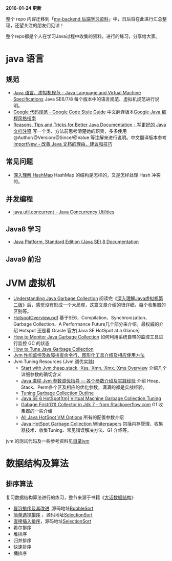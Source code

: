 
**2016-01-24 更新** 

整个 repo 内容迁移到「[my-backend 后端学习资料](https://github.com/xirong/my-backend)」中，日后将在此进行汇总整理，还望关注的朋友们见谅！



整个repo都是个人在学习Java过程中收集的资料，进行的练习，分享给大家。

# java 语言

## 规范
- [Java 语言、虚拟机规范 - Java Language and Virtual Machine Specifications](http://docs.oracle.com/javase/specs/) Java SE6/7/8 每个版本中的语言规范、虚拟机规范进行说明。
- [Google 代码规范 - Google Code Style Guide](http://google-styleguide.googlecode.com/svn/trunk/javaguide.html) 中文翻译版本[Google Java 编程风格指南](http://www.hawstein.com/posts/google-java-style.html)
- [Reasons, Tips and Tricks for Better Java Documentation - 写更好的 Java 文档注释](http://zeroturnaround.com/rebellabs/reasons-tips-and-tricks-for-better-java-documentation/) 写一个类、方法前思考清楚她的职责，多多使用 @Author/@Version/@Since/@Value 等注解来进行说明。中文翻译版本参考[ImportNew - 改善 Java 文档的理由、建议和技巧](http://www.importnew.com/16459.html)


## 常见问题
- [深入理解 HashMap](https://github.com/guohongjun/HashMap-System-Learning) HashMap 的结构是怎样的，又是怎样处理 Hash 冲突的。

## 并发编程
- [java.util.concurrent - Java Concurrency Utilities](http://tutorials.jenkov.com/java-util-concurrent/index.html)

## Java8 学习
- [Java Platform, Standard Edition (Java SE) 8 Documentation](http://docs.oracle.com/javase/8/)

## Java9 前沿


# JVM 虚拟机

- [Understanding Java Garbage Collection](http://www.cubrid.org/blog/dev-platform/understanding-java-garbage-collection/) 阅读完《[深入理解Java虚拟机第二版](https://github.com/xirong/my-java/blob/master/jvm/%E6%B7%B1%E5%85%A5%E7%90%86%E8%A7%A3java%E8%99%9A%E6%8B%9F%E6%9C%BA%E7%AC%94%E8%AE%B0.xmind)》后，感觉没有形成一个大局观，这篇文章介绍的很详细，每个收集器的区别等。
- [HotspotOverview.pdf](https://www.cs.princeton.edu/picasso/mats/HotspotOverview.pdf) 基于SE6，Compilation、Synchronization、Garbage Collection、A Performance Future几个部分来介绍。最权威的介绍 Hotspot 还是看 Oracle 官方[Java SE HotSpot at a Glance]
- [How to Monitor Java Garbage Collection](http://www.cubrid.org/blog/dev-platform/how-to-monitor-java-garbage-collection/) 如何利用系统自带的监控工具进行监控 GC 的状态
- [How to Tune Java Garbage Collection](http://www.cubrid.org/blog/dev-platform/how-to-tune-java-garbage-collection/)
- [Jvm 性能监控及故障排查命令行、图形化工具介绍及相应使用方法](http://www.ixirong.com/2015/08/01/jvm-monitor-tools/)
- Jvm Tuning Resources (Jvm 调优实践)
	- [Start with Jvm :heap,stack,-Xss,-Xmn,-Xmx,-Xms Overview](http://www.avricot.com/blog/?post/2010/05/03/Get-started-with-java-JVM-memory-(heap%2C-stack%2C-xss-xms-xmx-xmn...)) 介绍几个详细参数的确切含义
	- [Java 进程 Jvm 参数调优指导 -- 各个参数介绍及实践经验](jvm/Java进程JVM参数调优指导.pdf) 介绍 Heap、Stack、Perm各个区及相应的优化参数，满满的都是实战经验。
	- [Tuning Garbage Collection Outline](http://www.petefreitag.com/articles/gctuning/)
	- [Java SE 6 HotSpot[tm] Virtual Machine Garbage Collection Tuning](http://www.oracle.com/technetwork/java/javase/gc-tuning-6-140523.html)
	- [Gabage First(G1) Collector in Jdk 7 - from Stackoverflow.com](http://stackoverflow.com/questions/8111310/java-7-jdk-7-garbage-collection-and-documentation) G1 收集器的一些介绍
	- [All Java HotSpot VM Options](http://www.oracle.com/technetwork/articles/java/vmoptions-jsp-140102.html) 所有的配置参数介绍
	- [Java HotSpot Garbage Collection Whiterpapers](http://www.oracle.com/technetwork/articles/java/index-jsp-140228.html) 包括内存管理、收集器技术、收集Tuning、常见错误解决方法、G1 介绍等。

jvm 的测试代码及一些参考资料见[目录jvm](jvm/)

# 数据结构及算法

## 排序算法
复习数据结构算法进行的练习，整节来源于书籍《[大话数据结构](http://book.douban.com/subject/6424904/)》

- [冒泡排序及其改进](http://www.ixirong.com/2015/07/16/sort-algorithm-bubblesort/) ,源码地址[BubbleSort](sort-algorithm/BubbleSort.java)
- [简单选择排序](http://www.ixirong.com/2015/07/19/sort-algorithm-selectionsort/) ，源码地址[SelectionSort](sort-algorithm/SelectionSort.java)
- [直接插入排序](http://www.ixirong.com/2015/07/19/sort-algorithem-insertsort/)，源码地址[SelectionSort](sort-algorithm/SelectionSort.java)
- 希尔排序
- 堆排序
- 归并排序
- 快速排序
- 桶排序
